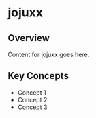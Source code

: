 # jojuxx

## Overview

Content for jojuxx goes here.

## Key Concepts

- Concept 1
- Concept 2
- Concept 3
